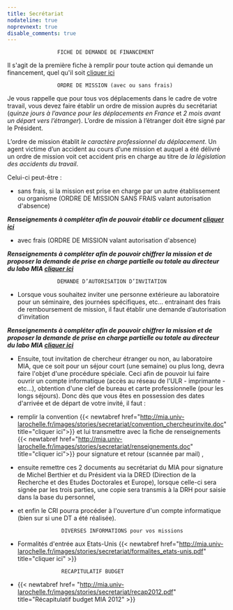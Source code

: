 ```yaml
---
title: Secrétariat
nodateline: true
noprevnext: true
disable_comments: true
---
```


                    FICHE DE DEMANDE DE FINANCEMENT

Il s'agit de la première fiche à remplir pour toute action qui demande un financement, quel qu'il soit [cliquer ici](http://localhost:1313/miawebsite/public/demande_financement/)

                    ORDRE DE MISSION (avec ou sans frais)

Je vous rappelle que pour tous vos déplacements dans le cadre de votre travail, vous devez faire établir un ordre de mission auprès du secrétariat (*quinze jours à l’avance pour les déplacements en France* et *2 mois avant un départ vers l’étranger*). L’ordre de mission à l’étranger doit être signé par le Président.

L’ordre de mission établit *le caractère professionnel du déplacement*. Un agent victime d’un accident au cours d’une mission et auquel a été délivré un ordre de mission voit cet accident pris en charge au titre de *la législation des accidents du travail*.

Celui-ci peut-être :

- sans frais, si la mission est prise en charge par un autre établissement ou organisme (ORDRE DE MISSION SANS FRAIS valant autorisation d'absence)

***Renseignements à compléter afin de pouvoir établir ce document [cliquer ici](http://localhost:1313/miawebsite/public/ordre_mission_sans_frais/)***

- avec frais (ORDRE DE MISSION valant autorisation d'absence)

***Renseignements à compléter afin de pouvoir chiffrer la mission et de proposer la demande de prise en charge partielle ou totale au directeur du labo MIA [cliquer ici](http://localhost:1313/miawebsite/public/ordre_mission_avec_frais/)***

                    DEMANDE D’AUTORISATION D’INVITATION  

- Lorsque vous souhaitez inviter une personne extérieure au laboratoire pour un séminaire, des journées spécifiques, etc… entrainant des frais de remboursement de mission, il faut établir une demande d’autorisation d’invitation

***Renseignements à compléter afin de pouvoir chiffrer la mission et de proposer la demande de prise en charge partielle ou totale au directeur du labo MIA [cliquer ici](http://localhost:1313/miawebsite/public/autorisation_invitation/)***

- Ensuite, tout invitation de chercheur étranger ou non, au laboratoire MIA, que ce soit pour un séjour court (une semaine) ou plus long, devra faire l'objet d'une procédure spéciale. Ceci afin de pouvoir lui faire ouvrir un compte informatique (accès au réseau de l'ULR - imprimante - etc...), obtention d'une clef de bureau et carte professionnelle (pour les longs séjours). Donc dès que vous êtes en possession des dates d'arrivée et de départ de votre invité, il faut :

- remplir la convention {{< newtabref  href="http://mia.univ-larochelle.fr/images/stories/secretariat/convention_chercheurinvite.doc" title="cliquer ici">}} et lui transmettre avec la fiche de renseignements {{< newtabref  href="http://mia.univ-larochelle.fr/images/stories/secretariat/renseignements.doc" title="cliquer ici">}} pour signature et retour (scannée par mail) ,
- ensuite remettre ces 2 documents au secrétariat du MIA pour signature de Michel Berthier et du Président via la DRED (Direction de la Recherche et des Etudes Doctorales et Europe),  lorsque celle-ci sera signée par les trois parties, une copie sera transmis à la DRH pour saisie dans la base du personnel,
- et enfin le CRI pourra procéder à l'ouverture d'un compte informatique (bien sur si une DT a été réalisée).

                    DIVERSES INFORMATIONS pour vos missions

- Formalités d'entrée aux Etats-Unis {{< newtabref  href="http://mia.univ-larochelle.fr/images/stories/secretariat/formalites_etats-unis.pdf" title="cliquer ici" >}}  

                    RECAPITULATIF BUDGET

- {{< newtabref  href= "http://mia.univ-larochelle.fr/images/stories/secretariat/recap2012.pdf" title="Récapitulatif budget MIA 2012" >}}    

